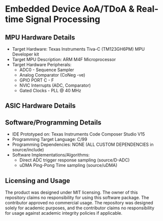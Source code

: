 # Embedded Device AoA/TDoA & Real-time Signal Processing

## MPU Hardware Details 
- Target Hardware: Texas Instruments Tiva-C (TM123GH6PM) MPU Developer kit 
- Target MPU Description: ARM M4F Microprocessor 
- Target Hardware Peripherals: 
  - ADC0 - Sequence Sampler 
  - Analog Comparator (CoNeg -ve) 
  - GPIO PORT C - F 
  - NVIC Interrupts (ADC, Comparator) 
  - Gated Clocks - PLL @ 40 MHz 

## ASIC Hardware Details

## Software/Programming Details 
- IDE Prototyped on: Texas Instruments Code Composer Studio V15 
- Programming Target Language: C/99 
- Programming Dependencies: NONE (ALL CUSTOM DEPENDENCIES in source/include)
- Software Implementations/Algorithms:
    - Direct ADC trigger response sampling (source/D-ADC)
    - uDMA Ping-Pong Time sampling (source/uDMA) 

## Licensing and Usage 
The product was designed under MIT licensing. The owner of this repository claims no responsibility for using this software package. The contributor approved no commercial usage. The repository was designed solely for academic purposes, and the contributor claims no responsibility for usage against academic integrity policies if applicable.
